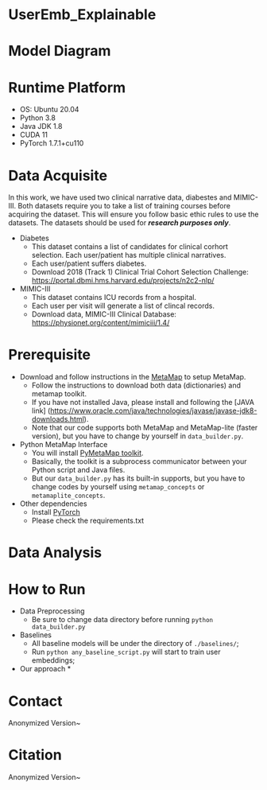# UserEmb_Explainable

# Model Diagram

# Runtime Platform

* OS: Ubuntu 20.04
* Python 3.8
* Java JDK 1.8
* CUDA 11
* PyTorch 1.7.1+cu110


# Data Acquisite

In this work, we have used two clinical narrative data, diabestes and MIMIC-III. Both datasets require you to take a list of training courses before acquiring the dataset.
This will ensure you follow basic ethic rules to use the datasets. The datasets should be used for ***research purposes only***.
* Diabetes
    * This dataset contains a list of candidates for clinical corhort selection. Each user/patient has multiple clinical narratives.
    * Each user/patient suffers diabetes.
    * Download 2018 (Track 1) Clinical Trial Cohort Selection Challenge: https://portal.dbmi.hms.harvard.edu/projects/n2c2-nlp/
* MIMIC-III
    * This dataset contains ICU records from a hospital. 
    * Each user per visit will generate a list of clincal records.
    * Download data, MIMIC-III Clinical Database: https://physionet.org/content/mimiciii/1.4/

# Prerequisite

* Download and follow instructions in the [MetaMap](https://metamap.nlm.nih.gov/MetaMap.shtml) to setup MetaMap.
    * Follow the instructions to download both data (dictionaries) and metamap toolkit.
    * If you have not installed Java, please install and following the [JAVA link] (https://www.oracle.com/java/technologies/javase/javase-jdk8-downloads.html).
    * Note that our code supports both MetaMap and MetaMap-lite (faster version), but you have to change by yourself in `data_builder.py`.
* Python MetaMap Interface
    * You will install [PyMetaMap toolkit](https://github.com/AnthonyMRios/pymetamap).
    * Basically, the toolkit is a subprocess communicator between your Python script and Java files.
    * But our `data_builder.py` has its built-in supports, but you have to change codes by yourself using `metamap_concepts` or `metamaplite_concepts`.
* Other dependencies
    * Install [PyTorch](https://pytorch.org/get-started/locally/)
    * Please check the requirements.txt

# Data Analysis


# How to Run

* Data Preprocessing
    * Be sure to change data directory before running `python data_builder.py`
* Baselines
    * All baseline models will be under the directory of `./baselines/`;
    * Run `python any_baseline_script.py` will start to train user embeddings;
* Our approach
    * 

# Contact

Anonymized Version~ 


# Citation

Anonymized Version~

